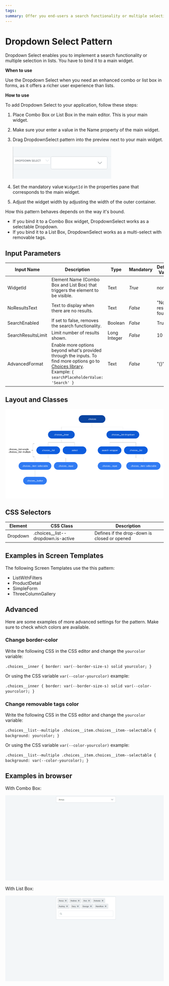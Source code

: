 ```yaml
---
tags: 
summary: Offer you end-users a search functionality or multiple selection in lists with enhanced UX experience.
---
```


# Dropdown Select Pattern

Dropdown Select enables you to implement a search functionality or multiple selection in lists. You have to bind it to a main widget.

**When to use**

Use the Dropdown Select when you need an enhanced combo or list box in forms, as it offers a richer user experience than lists.

**How to use**

To add Dropdown Select to your application, follow these steps:

1. Place Combo Box or List Box in the main editor. This is your main widget.

1. Make sure your enter a value in the Name property of the main widget. 

1. Drag DropdownSelect pattern into the preview next to your main widget.

    ![](<images/dropdownselect_1.png>)
    
1. Set the mandatory value `WidgetId` in the properties pane that corresponds to the main widget.

1. Adjust the widget width by adjusting the width of the outer container.

How this pattern behaves depends on the way it's bound.

* If you bind it to a Combo Box widget, DropdownSelect works as a selectable Dropdown.
* If you bind it to a List Box, DropdownSelect works as a multi-select with removable tags.


## Input Parameters

| **Input Name** |  **Description** |  **Type** | **Mandatory** | **Default Value** |
|---|---|---|---|---|
| WidgetId  |  Element Name (Combo Box and List Box) that triggers the element to be visible. |  Text | _True_ | none |
| NoResultsText  |  Text to display when there are no results. |  Text | _False_ | "No results found." |
| SearchEnabled  |  If set to false, removes the search functionality. |  Boolean | _False_ | True |
| SearchResultsLimit  |  Limit number of results shown. | Long Integer | _False_ | 10 |
| AdvancedFormat  | Enable more options beyond what's provided through the inputs. To find more options go to [Choices library](https://github.com/jshjohnson/Choices). Example: `{ searchPlaceholderValue: 'Search' }` |  Text | _False_ | "{}" |
  
## Layout and Classes

![](<images/dropdownselect_3.png>)

## CSS Selectors

| **Element** |  **CSS Class** |  **Description**  |
| ---|---|---  
| Dropdown |  .choices__list--dropdown.is-active |  Defines if the drop-down is closed or opened  |
  
## Examples in Screen Templates

The following Screen Templates use the this pattern:

   * ListWithFilters
   * ProductDetail
   * SimpleForm
   * ThreeColumnGallery

## Advanced

Here are some examples of more advanced settings for the pattern. Make sure to check which colors are available.

### Change border-color

Write the following CSS in the CSS editor and change the `yourcolor` variable:

`.choices__inner {
    border: var(--border-size-s) solid yourcolor;
}`

Or using the CSS variable `var(--color-yourcolor)` example:

`.choices__inner {
    border: var(--border-size-s) solid var(--color-yourcolor);
}`

### Change removable tags color

Write the following CSS in the CSS editor and change the `yourcolor` variable:

`.choices__list--multiple .choices__item.choices__item--selectable {
    background: yourcolor;
}`

Or using the CSS variable `var(--color-yourcolor)` example:

`.choices__list--multiple .choices__item.choices__item--selectable {
    background: var(--color-yourcolor);
}`

## Examples in browser


With Combo Box:

![](<images/dropdownselect.gif>)


With List Box:

![](<images/dropdownselect2.gif>)
